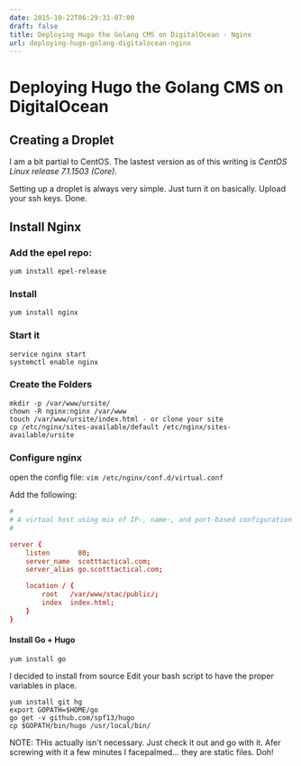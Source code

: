 ```yaml
---
date: 2015-10-22T06:29:31-07:00
draft: false
title: Deploying Hugo the Golang CMS on DigitalOcean - Nginx
url: deploying-hugo-golang-digitalocean-nginx
---
```


# Deploying Hugo the Golang CMS on DigitalOcean

## Creating a Droplet

I am a bit partial to CentOS. The lastest version as of this writing is _CentOS Linux release 7.1.1503 (Core)_. 

Setting up a droplet is always very simple. Just turn it on basically. Upload your ssh keys. Done. 

## Install Nginx

### Add the epel repo:

	yum install epel-release

### Install

	yum install nginx

### Start it 

	service nginx start 
	systemctl enable nginx

### Create the Folders

	mkdir -p /var/www/ursite/
	chown -R nginx:nginx /var/www
	touch /var/www/ursite/index.html - or clone your site 
	cp /etc/nginx/sites-available/default /etc/nginx/sites-available/ursite

### Configure nginx 

open the config file: `vim /etc/nginx/conf.d/virtual.conf`

Add the following: 

```conf
#
# A virtual host using mix of IP-, name-, and port-based configuration
#

server {
    listen       80;
    server_name  scotttactical.com;
    server_alias go.scotttactical.com;

    location / {
        root   /var/www/stac/public/;
        index  index.html;
    }
}
```

#### Install  Go + Hugo

	yum install go 


I decided to install from source 
Edit your bash script to have the proper variables in place. 

	yum install git hg 
	export GOPATH=$HOME/go
	go get -v github.com/spf13/hugo
	cp $GOPATH/bin/hugo /usr/local/bin/

NOTE: THis actually isn't necessary.  Just check it out and go with it. Afer screwing with it a few minutes I facepalmed... they are static files. Doh! 

